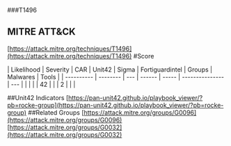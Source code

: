 ###T1496
## MITRE ATT&CK
[https://attack.mitre.org/techniques/T1496](https://attack.mitre.org/techniques/T1496)
#Score

| Likelihood | Severity | CAR | Unit42 | Sigma | Fortiguardintel | Groups | Malwares | Tools |
| ---------- | -------- | --- | ------ | ----- | --------------- | ---  |
 |   |   |   | 42 |   |   | 2 |   |   |

##Unit42 Indicators
[https://pan-unit42.github.io/playbook_viewer/?pb=rocke-group](https://pan-unit42.github.io/playbook_viewer/?pb=rocke-group)
[]()
##Related Groups
[https://attack.mitre.org/groups/G0096](https://attack.mitre.org/groups/G0096)
[https://attack.mitre.org/groups/G0032](https://attack.mitre.org/groups/G0032)
[]()
